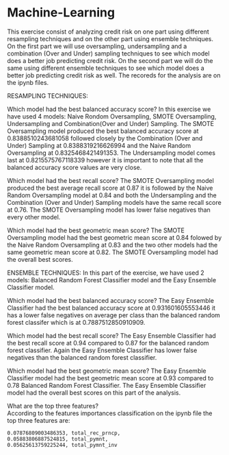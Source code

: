# Machine-Learning
This exercise consist of analyzing credit risk on one part using different resampling techniques and on the other part using ensemble techniques. On the first part we will use
oversampling, undersampling and a combination (Over and Under) sampling techniques to see which model does a better job predicting credit risk. On the second part we will do the same using different ensemble techniques to see which model does a better job predicting credit risk as well. The recoreds for the analysis are on the ipynb files.

RESAMPLING TECHNIQUES:

Which model had the best balanced accuracy score?
In this exercise we have used 4 models: Naive Rondom Oversampling, SMOTE Oversampling, Undersampling and Combination(Over and Under) Sampling.
The SMOTE Oversampling model produced the best balanced accuracy score at 0.8388510243681058 followed closely by the Combination (Over and Under)
Sampling at 0.8388319216626994 and the Naive Random Oversampling at 0.8325468421491353. The Undersampling model comes last at 0.8215575767118339
however it is important to note that all the balanced accuracy score values are very close. 

 Which model had the best recall score?
 The SMOTE Oversampling model produced the best average recall score at 0.87 it is followed by the Naive Random Oversampling model at 0.84 and
both the Undersampling and the Combination (Over and Under) Sampling models have the same recall score at 0.76. The SMOTE Oversampling model
has lower false negatives than every other model. 

Which model had the best geometric mean score?
The SMOTE Oversampling model had the best geometric mean score at 0.84 folowed by the Naive Random Oversampling at 0.83 and the two other models
had the same geometric mean score at 0.82. The SMOTE Oversampling model had the overall best scores.

ENSEMBLE TECHNIQUES:
In this part of the exercise, we have used 2 models: Balanced Random Forest Classifier model and the Easy Ensemble Classifier model.

Which model had the best balanced accuracy score?
The Easy Ensemble Classifier had the best balanced accuracy score at 0.931601605553446 it has a lower false negatives on average per class than 
the balanced random forest classifer which is at 0.7887512850910909.

 Which model had the best recall score?
The Easy Ensemble Classifier had the best recall score at 0.94 compared to 0.87 for the balanced random forest classifier. Again the Easy 
Ensemble Classifier has lower false negatives than the balanced random forest classifier.

Which model had the best geometric mean score?
The Easy Ensemble Classifier model had the best geometric mean score at 0.93 compared to 0.78 Balanced Random Forest Classifier. The Easy Ensemble Classifier model had the overall best scores on this part of the analysis.

What are the top three features?  
According to the features importances classification on the ipynb file the top three features are:
    
    0.07876809003486353, total_rec_prncp,
    0.05883806887524815, total_pymnt,
    0.05625613759225244, total_pymnt_inv

      


